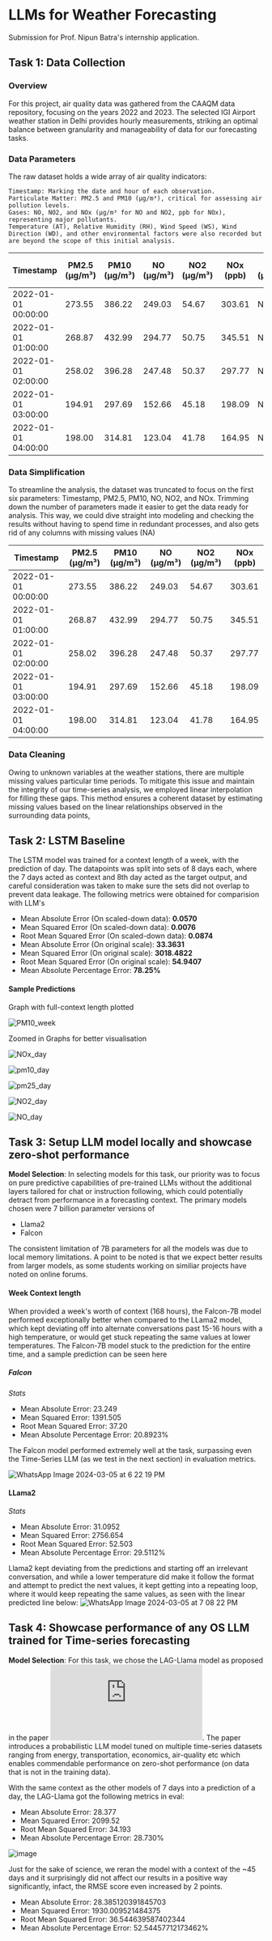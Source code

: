 # LLMs for Weather Forecasting

Submission for Prof. Nipun Batra's internship application.
## Task 1: Data Collection
### Overview

For this project, air quality data was gathered from the CAAQM data repository, focusing on the years 2022 and 2023. The selected IGI Airport weather station in Delhi provides hourly measurements, striking an optimal balance between granularity and manageability of data for our forecasting tasks.

### Data Parameters

The raw dataset holds a wide array of air quality indicators:

    Timestamp: Marking the date and hour of each observation.
    Particulate Matter: PM2.5 and PM10 (µg/m³), critical for assessing air pollution levels.
    Gases: NO, NO2, and NOx (µg/m³ for NO and NO2, ppb for NOx), representing major pollutants.
    Temperature (AT), Relative Humidity (RH), Wind Speed (WS), Wind Direction (WD), and other environmental factors were also recorded but are beyond the scope of this initial analysis.

|Timestamp          |PM2.5 (µg/m³)|PM10 (µg/m³)|NO (µg/m³)|NO2 (µg/m³)|NOx (ppb)|NH3 (µg/m³)|SO2 (µg/m³)|CO (mg/m³)|Ozone (µg/m³)|Benzene (µg/m³)|Toluene (µg/m³)|Xylene (µg/m³)|O Xylene (µg/m³)|Eth-Benzene (µg/m³)|MP-Xylene (µg/m³)|AT (°C)|RH (%)|WS (m/s)|WD (deg)|RF (mm)|TOT-RF (mm)|SR (W/mt2)|BP (mmHg)|VWS (m/s)|
|-------------------|-------------|------------|----------|-----------|---------|-----------|-----------|----------|-------------|---------------|---------------|--------------|----------------|-------------------|-----------------|-------|------|--------|--------|-------|-----------|----------|---------|---------|
|2022-01-01 00:00:00|273.55       |386.22      |249.03    |54.67      |303.61   |NA         |NA         |5.59      |8.22         |NA             |NA             |NA            |NA              |NA                 |NA               |NA     |NA    |NA      |NA      |NA     |0.00       |NA        |NA       |NA       |
|2022-01-01 01:00:00|268.87       |432.99      |294.77    |50.75      |345.51   |NA         |NA         |5.74      |8.14         |NA             |NA             |NA            |NA              |NA                 |NA               |NA     |NA    |NA      |NA      |NA     |0.00       |NA        |NA       |NA       |
|2022-01-01 02:00:00|258.02       |396.28      |247.48    |50.37      |297.77   |NA         |NA         |5.27      |8.12         |NA             |NA             |NA            |NA              |NA                 |NA               |NA     |NA    |NA      |NA      |NA     |0.00       |NA        |NA       |NA       |
|2022-01-01 03:00:00|194.91       |297.69      |152.66    |45.18      |198.09   |NA         |NA         |4.01      |8.03         |NA             |NA             |NA            |NA              |NA                 |NA               |NA     |NA    |NA      |NA      |NA     |0.00       |NA        |NA       |NA       |
|2022-01-01 04:00:00|198.00       |314.81      |123.04    |41.78      |164.95   |NA         |NA         |3.55      |7.90         |NA             |NA             |NA            |NA              |NA                 |NA               |NA     |NA    |NA      |NA      |NA     |0.00       |NA        |NA       |NA       |


### Data Simplification

To streamline the analysis, the dataset was truncated to focus on the first six parameters: Timestamp, PM2.5, PM10, NO, NO2, and NOx. Trimming down the number of parameters made it easier to get the data ready for analysis. This way, we could dive straight into modeling and checking the results without having to spend time in redundant processes, and also gets rid of any columns with missing values (NA)

|Timestamp          |PM2.5 (µg/m³)|PM10 (µg/m³)|NO (µg/m³)|NO2 (µg/m³)|NOx (ppb)|
|-------------------|-------------|------------|----------|-----------|---------|
|2022-01-01 00:00:00|273.55       |386.22      |249.03    |54.67      |303.61   |
|2022-01-01 01:00:00|268.87       |432.99      |294.77    |50.75      |345.51   |
|2022-01-01 02:00:00|258.02       |396.28      |247.48    |50.37      |297.77   |
|2022-01-01 03:00:00|194.91       |297.69      |152.66    |45.18      |198.09   |
|2022-01-01 04:00:00|198.00       |314.81      |123.04    |41.78      |164.95   |

### Data Cleaning
Owing to unknown variables at the weather stations, there are multiple missing values particular time periods. To mitigate this issue and maintain the integrity of our time-series analysis, we employed linear interpolation for filling these gaps. This method ensures a coherent dataset by estimating missing values based on the linear relationships observed in the surrounding data points, 

## Task 2: LSTM Baseline

The LSTM model was trained for a context length of a week, with the prediction of day. The datapoints was split into sets of 8 days each, where the 7 days acted as context and 8th day acted as the target output, and careful consideration was taken to make sure the sets did not overlap to prevent data leakage.
The following metrics were obtained for comparision with LLM's

* Mean Absolute Error (On scaled-down data): **0.0570**
* Mean Squared Error (On scaled-down data): **0.0076**
* Root Mean Squared Error (On scaled-down data): **0.0874**
* Mean Absolute Error (On original scale): **33.3631**
* Mean Squared Error (On original scale): **3018.4822**
* Root Mean Squared Error (On original scale): **54.9407**
* Mean Absolute Percentage Error: **78.25%**


#### Sample Predictions

Graph with full-context length plotted

![PM10_week](https://github.com/SajayR/llmforecasting/assets/62949586/3b22680f-ba2f-4811-9c13-75277d770f9d)

Zoomed in Graphs for better visualisation 

![NOx_day](https://github.com/SajayR/llmforecasting/assets/62949586/9a752474-8f27-4099-aae3-d05aebcf6e08)

![pm10_day](https://github.com/SajayR/llmforecasting/assets/62949586/4287448b-a65c-4b71-bfdd-8497cc9418d6)


![pm25_day](https://github.com/SajayR/llmforecasting/assets/62949586/10570dda-3b5e-4e8b-9f5a-d9f7c48eca0b)


![NO2_day](https://github.com/SajayR/llmforecasting/assets/62949586/85e1e1c2-3edc-4488-91d5-ec2f881f46a5)

![NO_day](https://github.com/SajayR/llmforecasting/assets/62949586/857bc432-f418-4607-b8c9-04632d753cd2)


## Task 3: Setup LLM model locally and showcase zero-shot performance

**Model Selection**: In selecting models for this task, our priority was to focus on pure predictive capabilities of pre-trained LLMs without the additional layers tailored for chat or instruction following, which could potentially detract from performance in a forecasting context. 
The primary models chosen were 7 billion parameter versions of 
   * Llama2
   * Falcon

The consistent limitation of 7B parameters for all the models was due to local memory limitations.
A point to be noted is that we expect better results from larger models, as some students working on similiar projects have noted on online forums.


#### Week Context length
When provided a week's worth of context (168 hours), the Falcon-7B model performed exceptionally better when compared to the LLama2 model, which kept deviating off into alternate conversations past 15-16 hours with a high temperature, or would get stuck repeating the same values at lower temperatures. The Falcon-7B model stuck to the prediction for the entire time, and a sample prediction can be seen here

##### Falcon

_Stats_

* Mean Absolute Error: 23.249
* Mean Squared Error: 1391.505
* Root Mean Squared Error: 37.20
* Mean Absolute Percentage Error: 20.8923%


The Falcon model performed extremely well at the task, surpassing even the Time-Series LLM (as we test in the next section) in evaluation metrics.

![WhatsApp Image 2024-03-05 at 6 22 19 PM](https://github.com/SajayR/llmforecasting/assets/62949586/762ae59c-5a7a-46b7-b796-e6160b4eae97)



#### LLama2

_Stats_

* Mean Absolute Error: 31.0952
* Mean Squared Error: 2756.654
* Root Mean Squared Error: 52.503
* Mean Absolute Percentage Error: 29.5112%

Llama2 kept deviating from the predictions and starting off an irrelevant conversation, and while a lower temperature did make it follow the format and attempt to predict the next values, it kept getting into a repeating loop, where it would keep repeating the same values, as seen with the linear predicted line below:
 ![WhatsApp Image 2024-03-05 at 7 08 22 PM](https://github.com/SajayR/llmforecasting/assets/62949586/e685bc59-4a20-4ddc-be89-7fcd8514c3f2)



## Task 4: Showcase performance of any OS LLM trained for Time-series forecasting

**Model Selection**: For this task, we chose the LAG-Llama model as proposed in the paper ![Lag-Llama: Towards Foundation Models for
Probabilistic Time Series Forecasting](https://time-series-foundation-models.github.io/lag-llama.pdf). The paper introduces a probabilistic LLM model tuned on multiple time-series datasets ranging from energy, transportation, economics, air-quality etc which enables commendable performance on zero-shot performance (on data that is not in the training data).

With the same context as the other models of 7 days into a prediction of a day, the LAG-Llama got the following metrics in eval:

* Mean Absolute Error: 28.377
* Mean Squared Error: 2099.52
* Root Mean Squared Error: 34.193
* Mean Absolute Percentage Error: 28.730%

![image](https://github.com/SajayR/llmforecasting/assets/62949586/2dd9d2c6-38c4-499e-ac3d-6787897722e7)

Just for the sake of science, we reran the model with a context of the ~45 days and it surprisingly did not affect our results in a positive way significantly, infact, the RMSE score even increased by 2 points.

* Mean Absolute Error: 28.385120391845703
* Mean Squared Error: 1930.009521484375
* Root Mean Squared Error: 36.544639587402344
* Mean Absolute Percentage Error: 52.54457712173462%
